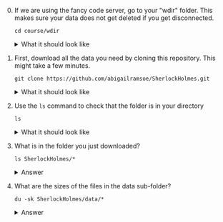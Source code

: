 0. If we are using the fancy code server, go to your "wdir" folder. This makes sure your data does not get deleted if you get disconnected.
    ```
    cd course/wdir
    ```
    <details> 
      <summary>What it should look like</summary>
    
      ![image](https://github.com/abigailramsoe/SherlockHolmes/assets/28560412/f1aca610-0134-411d-97c5-0bbfc490f102)
    </details>  

    
1. First, download all the data you need by cloning this repository. This might take a few minutes. 
    ```
    git clone https://github.com/abigailramsoe/SherlockHolmes.git
    ```
    <details> 
      <summary>What it should look like</summary>
        
    ![image](https://github.com/abigailramsoe/SherlockHolmes/assets/28560412/795ffc1a-928e-439b-9553-20a2115f1b2e)
    </details>  



2. Use the ```ls``` command to check that the folder is in your directory
    ```
    ls
    ```
    <details> 
     <summary>What it should look like</summary>
        
    ![image](https://github.com/abigailramsoe/SherlockHolmes/assets/28560412/76a5fc47-3032-43bd-9ce7-2afafaf66bb1)
    </details>  


3. What is in the folder you just downloaded?       
      ``` 
      ls SherlockHolmes/*
      ```

   <details> 
     <summary>Answer</summary>
       
    ![image](https://github.com/abigailramsoe/SherlockHolmes/assets/28560412/82a8d0b8-6ede-4645-aeeb-f3b90914ec35)
    </details>  


5. What are the sizes of the files in the data sub-folder?       
      ```
      du -sk SherlockHolmes/data/*
      ```
      
     <details> 
     <summary>Answer</summary>
         
    ![image](https://github.com/abigailramsoe/SherlockHolmes/assets/28560412/042d5bf0-dba1-4aa1-9bb7-001e58b04471)

   Holmes is 65,508 KB and Sherlock is 36,580 KB
    </details>  
    
